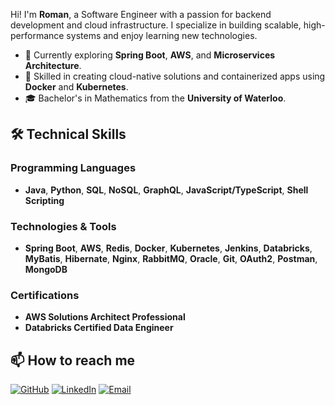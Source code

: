 Hi! I'm **Roman**, a Software Engineer with a passion for backend development and cloud infrastructure. I specialize in building scalable, high-performance systems and enjoy learning new technologies.

- 🌱 Currently exploring **Spring Boot**, **AWS**, and **Microservices Architecture**.
- 🚀 Skilled in creating cloud-native solutions and containerized apps using **Docker** and **Kubernetes**.
- 🎓 Bachelor's in Mathematics from the **University of Waterloo**.

## 🛠️ Technical Skills

### Programming Languages
- **Java**, **Python**, **SQL**, **NoSQL**, **GraphQL**, **JavaScript/TypeScript**, **Shell Scripting**

### Technologies & Tools
- **Spring Boot**, **AWS**, **Redis**, **Docker**, **Kubernetes**, **Jenkins**, **Databricks**, **MyBatis**, **Hibernate**, **Nginx**, **RabbitMQ**, **Oracle**, **Git**, **OAuth2**, **Postman**, **MongoDB**

### Certifications
- **AWS Solutions Architect Professional**
- **Databricks Certified Data Engineer**

## 📫 How to reach me

[![GitHub](https://img.shields.io/badge/-GitHub-333?style=for-the-badge&logo=github&logoColor=white)](https://github.com/romanywu)
[![LinkedIn](https://img.shields.io/badge/-LinkedIn-blue?style=for-the-badge&logo=linkedin&logoColor=white)](https://linkedin.com/in/romanywu)
[![Email](https://img.shields.io/badge/-Email-c14438?style=for-the-badge&logo=gmail&logoColor=white)](mailto:roman.y.wu@gmail.com)

